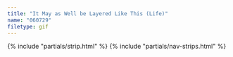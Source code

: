 ```yaml
---
title: "It May as Well be Layered Like This (Life)"
name: "060729"
filetype: gif
---
```


{% include "partials/strip.html" %}
{% include "partials/nav-strips.html" %}